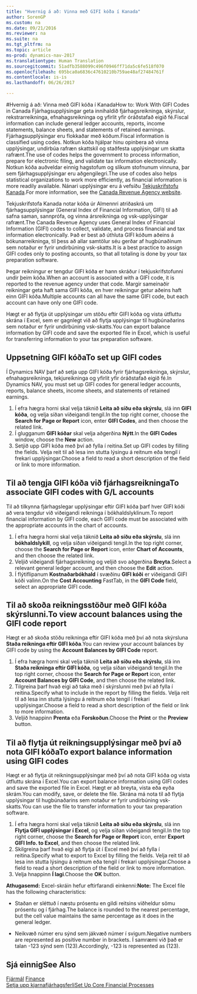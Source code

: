 ```yaml
---
title: "Hvernig á að: Vinna með GIFI kóða í Kanada"
author: SorenGP
ms.custom: na
ms.date: 09/21/2016
ms.reviewer: na
ms.suite: na
ms.tgt_pltfrm: na
ms.topic: article
ms-prod: dynamics-nav-2017
ms.translationtype: Human Translation
ms.sourcegitcommit: 51adfb3588099c496f0946ff71da5c6fe518f070
ms.openlocfilehash: 695bca0a6836c47610210b759ae48af27484761f
ms.contentlocale: is-is
ms.lasthandoff: 06/26/2017

---
```


#<a name="how-to-work-with-gifi-codes-in-canada"></a><span data-ttu-id="e8f31-102">Hvernig á að: Vinna með GIFI kóða í Kanada</span><span class="sxs-lookup"><span data-stu-id="e8f31-102">How to: Work With GIFI Codes in Canada</span></span>
<span data-ttu-id="e8f31-103">Fjárhagsupplýsingar geta innihaldið fjárhagsreikninga, skýrslur, rekstrarreikninga, efnahagsreikninga og yfirlit yfir óráðstafað eigið fé.</span><span class="sxs-lookup"><span data-stu-id="e8f31-103">Fiscal information can include general ledger accounts, reports, income statements, balance sheets, and statements of retained earnings.</span></span> <span data-ttu-id="e8f31-104">Fjárhagsupplýsingar eru flokkaðar með kóðum.</span><span class="sxs-lookup"><span data-stu-id="e8f31-104">Fiscal information is classified using codes.</span></span> <span data-ttu-id="e8f31-105">Notkun kóða hjálpar hinu opinbera að vinna upplýsingar, undirbúa rafræn skattskil og staðfesta upplýsingar um skatta rafrænt.</span><span class="sxs-lookup"><span data-stu-id="e8f31-105">The use of codes helps the government to process information, prepare for electronic filing, and validate tax information electronically.</span></span> <span data-ttu-id="e8f31-106">Notkun kóða auðveldar einnig hagstofum og slíkum stofnunum vinnuna, þar sem fjárhagsupplýsingar eru aðgengilegri.</span><span class="sxs-lookup"><span data-stu-id="e8f31-106">The use of codes also helps statistical organizations to work more efficiently, as financial information is more readily available.</span></span> <span data-ttu-id="e8f31-107">Nánari upplýsingar eru á vefsíðu [Tekjuskrifstofu Kanada](http://www.cra-arc.gc.ca/).</span><span class="sxs-lookup"><span data-stu-id="e8f31-107">For more information, see the [Canada Revenue Agency website](http://www.cra-arc.gc.ca/).</span></span>

<span data-ttu-id="e8f31-108">Tekjuskrifstofa Kanada notar kóða úr Almennri atriðaskrá um fjárhagsupplýsingar (General Index of Financial Information, GIFI) til að safna saman, sannprófa, og vinna ársreikninga og vsk-upplýsingar rafrænt.</span><span class="sxs-lookup"><span data-stu-id="e8f31-108">The Canada Revenue Agency uses General Index of Financial Information (GIFI) codes to collect, validate, and process financial and tax information electronically.</span></span> <span data-ttu-id="e8f31-109">Það er best að úthluta GIFI kóðum aðeins á bókunarreikninga, til þess að allar samtölur séu gerðar af hugbúnaðinum sem notaður er fyrir undirbúning vsk-skatts.</span><span class="sxs-lookup"><span data-stu-id="e8f31-109">It is a best practice to assign GIFI codes only to posting accounts, so that all totaling is done by your tax preparation software.</span></span>

<span data-ttu-id="e8f31-110">Þegar reikningur er tengdur GIFI kóða er hann skráður í tekjuskrifstofunni undir þeim kóða.</span><span class="sxs-lookup"><span data-stu-id="e8f31-110">When an account is associated with a GIFI code, it is reported to the revenue agency under that code.</span></span> <span data-ttu-id="e8f31-111">Margir sameinaðir reikningar geta haft sama GIFI kóða, en hver reikningur getur aðeins haft einn GIFI kóða.</span><span class="sxs-lookup"><span data-stu-id="e8f31-111">Multiple accounts can all have the same GIFI code, but each account can have only one GIFI code.</span></span>

<span data-ttu-id="e8f31-112">Hægt er að flytja út upplýsingar um stöðu eftir GIFI kóða og vista útfluttu skrána í Excel, sem er gagnlegt við að flytja upplýsingar til hugbúnaðarins sem notaður er fyrir undirbúning vsk-skatts.</span><span class="sxs-lookup"><span data-stu-id="e8f31-112">You can export balance information by GIFI code and save the exported file in Excel, which is useful for transferring information to your tax preparation software.</span></span>

## <a name="to-set-up-gifi-codes"></a><span data-ttu-id="e8f31-113">Uppsetning GIFI kóða</span><span class="sxs-lookup"><span data-stu-id="e8f31-113">To set up GIFI codes</span></span>
<span data-ttu-id="e8f31-114">Í Dynamics NAV þarf að setja upp GIFI kóða fyrir fjárhagsreikninga, skýrslur, efnahagsreikninga, tekjureikninga og yfirlit yfir óráðstafað eigið fé.</span><span class="sxs-lookup"><span data-stu-id="e8f31-114">In Dynamics NAV, you must set up GIFI codes for general ledger accounts, reports, balance sheets, income sheets, and statements of retained earnings.</span></span>

1. <span data-ttu-id="e8f31-115">Í efra hægra horni skal velja táknið **Leita að síðu eða skýrslu**, slá inn **GIFI kóða**, og velja síðan viðeigandi tengil.</span><span class="sxs-lookup"><span data-stu-id="e8f31-115">In the top right corner, choose the **Search for Page or Report** icon, enter **GIFI Codes**, and then choose the related link.</span></span>
2. <span data-ttu-id="e8f31-116">Í glugganum **GIFI kóðar** skal velja aðgerðina **Nýtt**.</span><span class="sxs-lookup"><span data-stu-id="e8f31-116">In the **GIFI Codes** window, choose the **New** action.</span></span>
3. <span data-ttu-id="e8f31-117">Setjið upp GIFI kóða með því að fylla í reitina.</span><span class="sxs-lookup"><span data-stu-id="e8f31-117">Set up GIFI codes by filling the fields.</span></span> <span data-ttu-id="e8f31-118">Velja reit til að lesa inn stutta lýsingu á reitnum eða tengil í frekari upplýsingar.</span><span class="sxs-lookup"><span data-stu-id="e8f31-118">Choose a field to read a short description of the field or link to more information.</span></span>

## <a name="to-associate-gifi-codes-with-gl-accounts"></a><span data-ttu-id="e8f31-119">Til að tengja GIFI kóða við fjárhagsreikninga</span><span class="sxs-lookup"><span data-stu-id="e8f31-119">To associate GIFI codes with G/L accounts</span></span>
<span data-ttu-id="e8f31-120">Til að tilkynna fjárhagslegar upplýsingar eftir GIFI kóða þarf hver GIFI kóði að vera tengdur við viðeigandi reikninga í bókhaldslyklinum.</span><span class="sxs-lookup"><span data-stu-id="e8f31-120">To report financial information by GIFI code, each GIFI code must be associated with the appropriate accounts in the chart of accounts.</span></span>

1. <span data-ttu-id="e8f31-121">Í efra hægra horni skal velja táknið **Leita að síðu eða skýrslu**, slá inn **bókhaldslykill**, og velja síðan viðeigandi tengil.</span><span class="sxs-lookup"><span data-stu-id="e8f31-121">In the top right corner, choose the **Search for Page or Report** icon, enter **Chart of Accounts**, and then choose the related link.</span></span>
2. <span data-ttu-id="e8f31-122">Veljið viðeigandi fjárhagsreikning og veljið svo aðgerðina **Breyta**.</span><span class="sxs-lookup"><span data-stu-id="e8f31-122">Select a relevant general ledger account, and then choose the **Edit** action.</span></span>
3. <span data-ttu-id="e8f31-123">Í flýtiflipanum **Kostnaðarbókhald** í svæðinu **GIFI kóði** er viðeigandi GIFI kóði valinn.</span><span class="sxs-lookup"><span data-stu-id="e8f31-123">On the **Cost Accounting** FastTab, in the **GIFI Code** field, select an appropriate GIFI code.</span></span>

## <a name="to-view-account-balances-using-the-gifi-code-report"></a><span data-ttu-id="e8f31-124">Til að skoða reikningsstöður með GIFI kóða skýrslunni.</span><span class="sxs-lookup"><span data-stu-id="e8f31-124">To view account balances using the GIFI code report</span></span>
<span data-ttu-id="e8f31-125">Hægt er að skoða stöðu reikninga eftir GIFI kóða með því að nota skýrsluna **Staða reikninga eftir GIFI kóða**.</span><span class="sxs-lookup"><span data-stu-id="e8f31-125">You can review your account balances by GIFI code by using the **Account Balances by GIFI Code** report.</span></span>

1. <span data-ttu-id="e8f31-126">Í efra hægra horni skal velja táknið **Leita að síðu eða skýrslu**, slá inn **Staða reikninga eftir GIFI kóða**, og velja síðan viðeigandi tengil.</span><span class="sxs-lookup"><span data-stu-id="e8f31-126">In the top right corner, choose the **Search for Page or Report** icon, enter **Account Balances by GIFI Code**, and then choose the related link.</span></span>
2. <span data-ttu-id="e8f31-127">Tilgreina þarf hvað eigi að taka með í skýrslunni með því að fylla í reitina.</span><span class="sxs-lookup"><span data-stu-id="e8f31-127">Specify what to include in the report by filling the fields.</span></span> <span data-ttu-id="e8f31-128">Velja reit til að lesa inn stutta lýsingu á reitnum eða tengil í frekari upplýsingar.</span><span class="sxs-lookup"><span data-stu-id="e8f31-128">Choose a field to read a short description of the field or link to more information.</span></span>
3. <span data-ttu-id="e8f31-129">Veljið hnappinn **Prenta** eða **Forskoðun**.</span><span class="sxs-lookup"><span data-stu-id="e8f31-129">Choose the **Print** or the **Preview** button.</span></span>

## <a name="to-export-balance-information-using-gifi-codes"></a><span data-ttu-id="e8f31-130">Til að flytja út reikningsupplýsingar með því að nota GIFI kóða</span><span class="sxs-lookup"><span data-stu-id="e8f31-130">To export balance information using GIFI codes</span></span>
<span data-ttu-id="e8f31-131">Hægt er að flytja út reikningsupplýsingar með því að nota GIFI kóða og vista útfluttu skrána í Excel.</span><span class="sxs-lookup"><span data-stu-id="e8f31-131">You can export balance information using GIFI codes and save the exported file in Excel.</span></span> <span data-ttu-id="e8f31-132">Hægt er að breyta, vista eða eyða skrám.</span><span class="sxs-lookup"><span data-stu-id="e8f31-132">You can modify, save, or delete the file.</span></span> <span data-ttu-id="e8f31-133">Skrána má nota til að flytja upplýsingar til hugbúnaðarins sem notaður er fyrir undirbúning vsk-skatts.</span><span class="sxs-lookup"><span data-stu-id="e8f31-133">You can use the file to transfer information to your tax preparation software.</span></span>

1. <span data-ttu-id="e8f31-134">Í efra hægra horni skal velja táknið **Leita að síðu eða skýrslu**, slá inn **Flytja GIFI upplýsingar í Excel**, og velja síðan viðeigandi tengil.</span><span class="sxs-lookup"><span data-stu-id="e8f31-134">In the top right corner, choose the **Search for Page or Report** icon, enter **Export GIFI Info. to Excel**, and then choose the related link.</span></span>
2. <span data-ttu-id="e8f31-135">Skilgreina þarf hvað eigi að flytja út í Excel með því að fylla í reitina.</span><span class="sxs-lookup"><span data-stu-id="e8f31-135">Specify what to export to Excel by filling the fields.</span></span> <span data-ttu-id="e8f31-136">Velja reit til að lesa inn stutta lýsingu á reitnum eða tengil í frekari upplýsingar.</span><span class="sxs-lookup"><span data-stu-id="e8f31-136">Choose a field to read a short description of the field or link to more information.</span></span>
3. <span data-ttu-id="e8f31-137">Velja hnappinn **Í lagi**.</span><span class="sxs-lookup"><span data-stu-id="e8f31-137">Choose the **OK** button.</span></span>

<span data-ttu-id="e8f31-138">**Athugasemd:** Excel-skráin hefur eftirfarandi einkenni:</span><span class="sxs-lookup"><span data-stu-id="e8f31-138">**Note:** The Excel file has the following characteristics:</span></span>

* <span data-ttu-id="e8f31-139">Staðan er sléttuð í næstu prósentu en gildi reitsins viðheldur sömu prósentu og í fjárhag.</span><span class="sxs-lookup"><span data-stu-id="e8f31-139">The balance is rounded to the nearest percentage, but the cell value maintains the same percentage as it does in the general ledger.</span></span>

* <span data-ttu-id="e8f31-140">Neikvæð númer eru sýnd sem jákvæð númer í svigum.</span><span class="sxs-lookup"><span data-stu-id="e8f31-140">Negative numbers are represented as positive number in brackets.</span></span> <span data-ttu-id="e8f31-141">Í samræmi við það er talan -123 sýnd sem (123).</span><span class="sxs-lookup"><span data-stu-id="e8f31-141">Accordingly, -123 is represented as (123).</span></span>

## <a name="see-also"></a><span data-ttu-id="e8f31-142">Sjá einnig</span><span class="sxs-lookup"><span data-stu-id="e8f31-142">See Also</span></span>
<span data-ttu-id="e8f31-143">[Fjármál](finance-setup.md) </span><span class="sxs-lookup"><span data-stu-id="e8f31-143">[Finance](finance-setup.md) </span></span>  
[<span data-ttu-id="e8f31-144">Setja upp kjarnafjárhagsferli</span><span class="sxs-lookup"><span data-stu-id="e8f31-144">Set Up Core Financial Processes</span></span>](finance-setup-setup-finance-setup.md)

